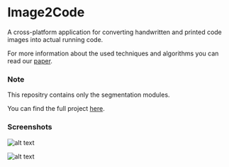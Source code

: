# Image2Code
A cross-platform application for converting handwritten and printed code images into actual running code.

For more information about the used techniques and algorithms you can read our [paper](https://drive.google.com/open?id=1QFvV2Cy_xOMPLxuN_0oWXu5aApSGKggB).

### Note
This repositry contains only the segmentation modules.

You can find the full project [here](https://github.com/hemoali/I2C).

### Screenshots
![alt text](https://raw.githubusercontent.com/hemoali/I2C/master/pics/Screen%20Shot%202017-12-19%20at%2016.14.09.png)

![alt text](https://raw.githubusercontent.com/hemoali/I2C/master/pics/Screen%20Shot%202017-12-20%20at%2008.12.16.png)
